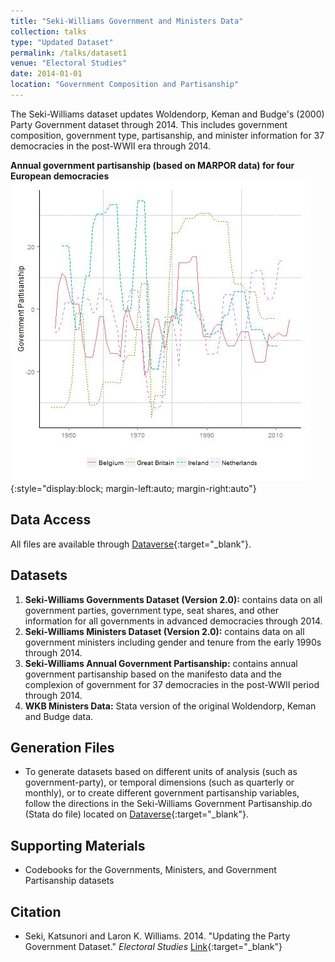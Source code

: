 ```yaml
---
title: "Seki-Williams Government and Ministers Data"
collection: talks
type: "Updated Dataset"
permalink: /talks/dataset1
venue: "Electoral Studies"
date: 2014-01-01
location: "Government Composition and Partisanship"
---
```


<!-- Google tag (gtag.js) -->
<script async src="https://www.googletagmanager.com/gtag/js?id=G-QEWGZLYJNT"></script>
<script>
  window.dataLayer = window.dataLayer || [];
  function gtag(){dataLayer.push(arguments);}
  gtag('js', new Date());

  gtag('config', 'G-QEWGZLYJNT');
</script>

The Seki-Williams dataset updates Woldendorp, Keman and Budge's (2000) Party Government dataset through 2014. This includes government composition, government type, partisanship, and minister information for 37 democracies in the post-WWII era through 2014. 

**Annual government partisanship (based on MARPOR data) for four European democracies**
![Partisanship](../images/part.jpg){:style="display:block; margin-left:auto; margin-right:auto"}

## Data Access
All files are available through [Dataverse](https://doi.org/10.7910/DVN/0UNUAM){:target="_blank"}.

## Datasets
1. **Seki-Williams Governments Dataset (Version 2.0):** contains data on all government parties, government type, seat shares, and other information for all governments in advanced democracies through 2014.
2. **Seki-Williams Ministers Dataset (Version 2.0):** contains data on all government ministers including gender and tenure from the early 1990s through 2014.
3. **Seki-Williams Annual Government Partisanship:** contains annual government partisanship based on the manifesto data and the complexion of government for 37 democracies in the post-WWII period through 2014.
4. **WKB Ministers Data:** Stata version of the original Woldendorp, Keman and Budge data.

## Generation Files
* To generate datasets based on different units of analysis (such as government-party), or temporal dimensions (such as quarterly or monthly), or to create different government partisanship variables, follow the directions in the Seki-Williams Government Partisanship.do (Stata do file) located on [Dataverse](https://doi.org/10.7910/DVN/0UNUAM){:target="_blank"}.

## Supporting Materials
* Codebooks for the Governments, Ministers, and Government Partisanship datasets

## Citation 
* Seki, Katsunori and Laron K. Williams. 2014. "Updating the Party Government Dataset." *Electoral Studies* [Link](https://doi.org/10.1016/j.electstud.2013.10.001){:target="_blank"}



